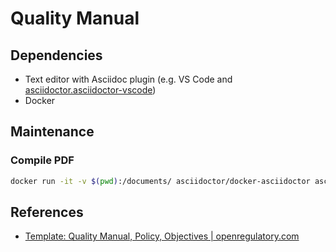 # Quality Manual

## Dependencies

- Text editor with Asciidoc plugin (e.g. VS Code and [asciidoctor.asciidoctor-vscode](https://marketplace.visualstudio.com/items?itemName=asciidoctor.asciidoctor-vscode))
- Docker

## Maintenance

### Compile PDF

```sh
docker run -it -v $(pwd):/documents/ asciidoctor/docker-asciidoctor asciidoctor-pdf index.adoc
```

## References

- [Template: Quality Manual, Policy, Objectives | openregulatory.com](https://openregulatory.com/or_template/quality-manual-policy-objectives/) 
